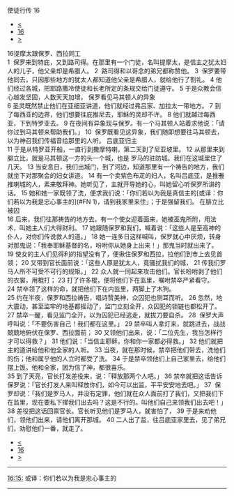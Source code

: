 ﻿





 使徒行传 16




* [<](bible/ACT15.md)
* [16](bible/ACT.md)
* [>](bible/ACT17.md)



 
16提摩太跟保罗、西拉同工  
1  保罗来到特庇，又到路司得。在那里有一个门徒，名叫提摩太，是信主之犹太妇人的儿子，他父亲却是希腊人。 
2  路司得和以哥念的弟兄都称赞他。 
3  保罗要带他同去，只因那些地方的犹太人都知道他父亲是希腊人，就给他行了割礼。 
4 他们经过各城，把耶路撒冷使徒和长老所定的条规交给门徒遵守。 
5 于是众教会信心越发坚固，人数天天加增。 保罗看见马其顿人的异象  
6 圣灵既然禁止他们在亚细亚讲道，他们就经过弗吕家、加拉太一带地方。 
7 到了每西亚的边界，他们想要往庇推尼去，耶稣的灵却不许。 
8 他们就越过每西亚，下到特罗亚去。 
9 在夜间有异象现与保罗。有一个马其顿人站着求他说：「请你过到马其顿来帮助我们。」 
10  保罗既看见这异象，我们随即想要往马其顿去，以为神召我们传福音给那里的人听。 吕底亚归主  
11 于是从特罗亚开船，一直行到撒摩特喇，第二天到了尼亚坡里。 
12 从那里来到腓立比，就是马其顿这一方的头一个城，也是 罗马的驻防城。我们在这城里住了几天。 
13 当安息日，我们出城门，到了河边，知道那里有一个祷告的地方，我们就坐下对那聚会的妇女讲道。 
14 有一个卖紫色布疋的妇人，名叫吕底亚，是推雅推喇城的人，素来敬拜神。她听见了，主就开导她的心，叫她留心听保罗所讲的话。 
15 她和她一家既领了洗，便求我们说：「你们若以为我是真信主的[或译：你们若以为我是忠心事主的](#FN
1)，请到我家里来住」；于是强留我们。 在腓立比被囚  
16 后来，我们往那祷告的地方去。有一个使女迎着面来，她被巫鬼所附，用法术，叫她主人们大得财利。 
17 她跟随保罗和我们，喊着说：「这些人是至高神的仆人，对你们传说救人的道。」 
18 她一连多日这样喊叫，保罗就心中厌烦，转身对那鬼说：「我奉耶稣基督的名，吩咐你从她身上出来！」那鬼当时就出来了。 
19 使女的主人们见得利的指望没有了，便揪住保罗和西拉，拉他们到市上去见首领； 
20 又带到官长面前说：「这些人原是犹太人，竟骚扰我们的城， 
21 传我们罗马人所不可受不可行的规矩。」 
22 众人就一同起来攻击他们。官长吩咐剥了他们的衣裳，用棍打； 
23 打了许多棍，便将他们下在监里，嘱咐禁卒严紧看守。 
24 禁卒领了这样的命，就把他们下在内监里，两脚上了木狗。  
25 约在半夜，保罗和西拉祷告，唱诗赞美神，众囚犯也侧耳而听。 
26 忽然，地大震动，甚至监牢的地基都摇动了，监门立刻全开，众囚犯的锁链也都松开了。 
27 禁卒一醒，看见监门全开，以为囚犯已经逃走，就拔刀要自杀。 
28  保罗大声呼叫说：「不要伤害自己！我们都在这里。」 
29 禁卒叫人拿灯来，就跳进去，战战兢兢地俯伏在保罗、西拉面前； 
30 又领他们出来，说：「二位先生，我当怎样行才可以得救？」 
31 他们说：「当信主耶稣，你和你一家都必得救。」 
32 他们就把主的道讲给他和他全家的人听。 
33 当夜，就在那时候，禁卒把他们带去，洗他们的伤；他和属乎他的人立时都受了洗。 
34 于是禁卒领他们上自己家里去，给他们摆上饭。他和全家，因为信了神，都很喜乐。  
35 到了天亮，官长打发差役来，说：「释放那两个人吧。」 
36 禁卒就把这话告诉保罗说：「官长打发人来叫释放你们，如今可以出监，平平安安地去吧。」 
37  保罗却说：「我们是罗马人，并没有定罪，他们就在众人面前打了我们，又把我们下在监里，现在要私下撵我们出去吗？这是不行的。叫他们自己来领我们出去吧！」 
38 差役把这话回禀官长。官长听见他们是罗马人，就害怕了， 
39 于是来劝他们，领他们出来，请他们离开那城。 
40 二人出了监，往吕底亚家里去，见了弟兄们，劝慰他们一番，就走了。 
* [<](bible/ACT15.md)
* [16](bible/ACT.md)
* [>](bible/ACT17.md)





---


[16:15:](#V15)
或译：你们若以为我是忠心事主的




---









